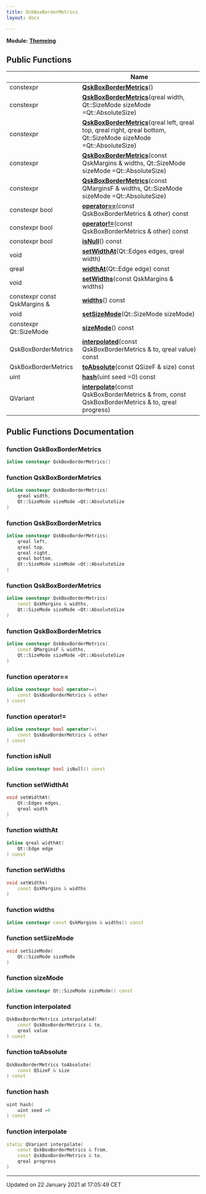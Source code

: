 ```yaml
---
title: QskBoxBorderMetrics
layout: docs

---
```



**Module:** **[Themeing](/docs/modules/group___themeing/)**



## Public Functions

|                | Name           |
| -------------- | -------------- |
| constexpr | **[QskBoxBorderMetrics](/docs/classes/class_qsk_box_border_metrics/#function-qskboxbordermetrics)**() |
| constexpr | **[QskBoxBorderMetrics](/docs/classes/class_qsk_box_border_metrics/#function-qskboxbordermetrics)**(qreal width, Qt::SizeMode sizeMode =Qt::AbsoluteSize) |
| constexpr | **[QskBoxBorderMetrics](/docs/classes/class_qsk_box_border_metrics/#function-qskboxbordermetrics)**(qreal left, qreal top, qreal right, qreal bottom, Qt::SizeMode sizeMode =Qt::AbsoluteSize) |
| constexpr | **[QskBoxBorderMetrics](/docs/classes/class_qsk_box_border_metrics/#function-qskboxbordermetrics)**(const QskMargins & widths, Qt::SizeMode sizeMode =Qt::AbsoluteSize) |
| constexpr | **[QskBoxBorderMetrics](/docs/classes/class_qsk_box_border_metrics/#function-qskboxbordermetrics)**(const QMarginsF & widths, Qt::SizeMode sizeMode =Qt::AbsoluteSize) |
| constexpr bool | **[operator==](/docs/classes/class_qsk_box_border_metrics/#function-operator==)**(const QskBoxBorderMetrics & other) const |
| constexpr bool | **[operator!=](/docs/classes/class_qsk_box_border_metrics/#function-operator!=)**(const QskBoxBorderMetrics & other) const |
| constexpr bool | **[isNull](/docs/classes/class_qsk_box_border_metrics/#function-isnull)**() const |
| void | **[setWidthAt](/docs/classes/class_qsk_box_border_metrics/#function-setwidthat)**(Qt::Edges edges, qreal width) |
| qreal | **[widthAt](/docs/classes/class_qsk_box_border_metrics/#function-widthat)**(Qt::Edge edge) const |
| void | **[setWidths](/docs/classes/class_qsk_box_border_metrics/#function-setwidths)**(const QskMargins & widths) |
| constexpr const QskMargins & | **[widths](/docs/classes/class_qsk_box_border_metrics/#function-widths)**() const |
| void | **[setSizeMode](/docs/classes/class_qsk_box_border_metrics/#function-setsizemode)**(Qt::SizeMode sizeMode) |
| constexpr Qt::SizeMode | **[sizeMode](/docs/classes/class_qsk_box_border_metrics/#function-sizemode)**() const |
| QskBoxBorderMetrics | **[interpolated](/docs/classes/class_qsk_box_border_metrics/#function-interpolated)**(const QskBoxBorderMetrics & to, qreal value) const |
| QskBoxBorderMetrics | **[toAbsolute](/docs/classes/class_qsk_box_border_metrics/#function-toabsolute)**(const QSizeF & size) const |
| uint | **[hash](/docs/classes/class_qsk_box_border_metrics/#function-hash)**(uint seed =0) const |
| QVariant | **[interpolate](/docs/classes/class_qsk_box_border_metrics/#function-interpolate)**(const QskBoxBorderMetrics & from, const QskBoxBorderMetrics & to, qreal progress) |

## Public Functions Documentation

### function QskBoxBorderMetrics

```cpp
inline constexpr QskBoxBorderMetrics()
```


### function QskBoxBorderMetrics

```cpp
inline constexpr QskBoxBorderMetrics(
    qreal width,
    Qt::SizeMode sizeMode =Qt::AbsoluteSize
)
```


### function QskBoxBorderMetrics

```cpp
inline constexpr QskBoxBorderMetrics(
    qreal left,
    qreal top,
    qreal right,
    qreal bottom,
    Qt::SizeMode sizeMode =Qt::AbsoluteSize
)
```


### function QskBoxBorderMetrics

```cpp
inline constexpr QskBoxBorderMetrics(
    const QskMargins & widths,
    Qt::SizeMode sizeMode =Qt::AbsoluteSize
)
```


### function QskBoxBorderMetrics

```cpp
inline constexpr QskBoxBorderMetrics(
    const QMarginsF & widths,
    Qt::SizeMode sizeMode =Qt::AbsoluteSize
)
```


### function operator==

```cpp
inline constexpr bool operator==(
    const QskBoxBorderMetrics & other
) const
```


### function operator!=

```cpp
inline constexpr bool operator!=(
    const QskBoxBorderMetrics & other
) const
```


### function isNull

```cpp
inline constexpr bool isNull() const
```


### function setWidthAt

```cpp
void setWidthAt(
    Qt::Edges edges,
    qreal width
)
```


### function widthAt

```cpp
inline qreal widthAt(
    Qt::Edge edge
) const
```


### function setWidths

```cpp
void setWidths(
    const QskMargins & widths
)
```


### function widths

```cpp
inline constexpr const QskMargins & widths() const
```


### function setSizeMode

```cpp
void setSizeMode(
    Qt::SizeMode sizeMode
)
```


### function sizeMode

```cpp
inline constexpr Qt::SizeMode sizeMode() const
```


### function interpolated

```cpp
QskBoxBorderMetrics interpolated(
    const QskBoxBorderMetrics & to,
    qreal value
) const
```


### function toAbsolute

```cpp
QskBoxBorderMetrics toAbsolute(
    const QSizeF & size
) const
```


### function hash

```cpp
uint hash(
    uint seed =0
) const
```


### function interpolate

```cpp
static QVariant interpolate(
    const QskBoxBorderMetrics & from,
    const QskBoxBorderMetrics & to,
    qreal progress
)
```


-------------------------------

Updated on 22 January 2021 at 17:05:49 CET